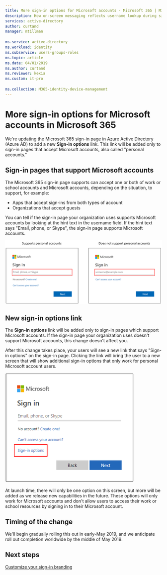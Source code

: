 ```yaml
---
title: More sign-in options for Microsoft accounts - Microsoft 365 | Microsoft Docs
description: How on-screen messaging reflects username lookup during sign-in 
services: active-directory
author: curtand
manager: mtillman

ms.service: active-directory
ms.workload: identity
ms.subservice: users-groups-roles
ms.topic: article
ms.date: 04/01/2019
ms.author: curtand
ms.reviewer: kexia
ms.custom: it-pro

ms.collection: M365-identity-device-management
---
```


# More sign-in options for Microsoft accounts in Microsoft 365

We're updating the Microsoft 365 sign-in page in Azure Active Directory (Azure AD) to add a new **Sign-in options** link. This link will be added only to sign-in pages that accept Microsoft accounts, also called "personal accounts."

## Sign-in pages that support Microsoft accounts

The Microsoft 365 sign-in page supports can accept one or both of work or school accounts and Microsoft accounts, depending on the situation, to support, for example:

* Apps that accept sign-ins from both types of account
* Organizations that accept guests

You can tell if the sign-in page your organization uses supports Microsoft accounts by looking at the hint text in the username field. If the hint text says "Email, phone, or Skype", the sign-in page supports Microsoft accounts.

![Difference between account sign-in pages](./media/signin-options-link/ui-prompt.png)

## New sign-in options link

The **Sign-in options** link will be added only to sign-in pages which support Microsoft accounts. If the sign-in page your organization uses doesn't support Microsoft accounts, this change doesn't affect you.
  
After this change takes place, your users will see a new link that says "Sign-in options" on the sign-in page. Clicking the link will bring the user to a new screen that will show additional sign-in options that only work for personal Microsoft account users.

![sign-in options opens choices for Microsoft accounts](./media/signin-options-link/options-link.png)

At launch time, there will only be one option on this screen, but more will be added as we release new capabilities in the future. These options will only work for Microsoft accounts and don't allow users to access their work or school resources by signing in to their Microsoft account.

## Timing of the change

We'll begin gradually rolling this out in early-May 2019, and we anticipate roll out completion worldwide by the middle of May 2019.

## Next steps

[Customize your sign-in branding](../fundamentals/add-custom-domain.md)